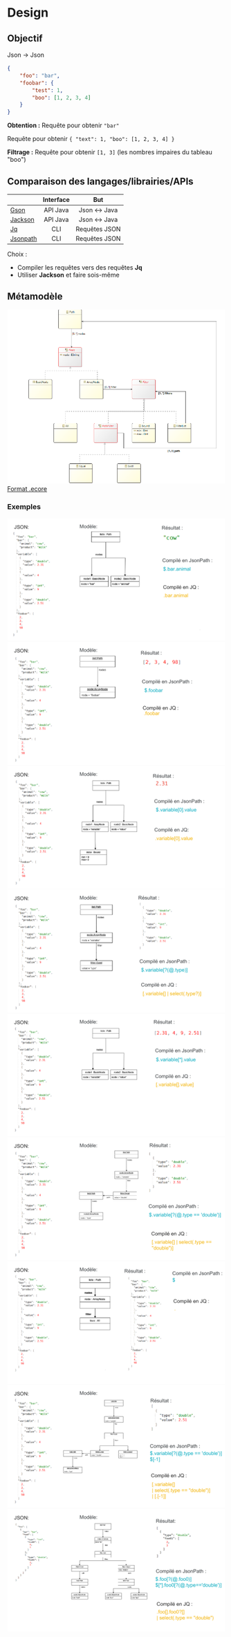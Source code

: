 # Design
## Objectif
Json -> Json
```json
{
    "foo": "bar",
    "foobar": {
        "test": 1,
        "boo": [1, 2, 3, 4]
    }
}
```
**Obtention :**
Requête pour obtenir `"bar"`

Requête pour obtenir `{ "text": 1, "boo": [1, 2, 3, 4] }`

**Filtrage :**
Requête pour obtenir `[1, 3]` (les nombres impaires du tableau "boo")
## Comparaison des langages/librairies/APIs
|                                                   | Interface |      But      |
| ------------------------------------------------- |:---------:|:-------------:|
| [Gson](https://github.com/google/gson)            | API Java  | Json <-> Java |
| [Jackson](https://github.com/FasterXML/jackson)   | API Java  | Json <-> Java |
| [Jq](https://stedolan.github.io/jq/)              |    CLI    | Requêtes JSON |
| [Jsonpath](https://github.com/json-path/JsonPath) |    CLI    | Requêtes JSON | 

Choix : 
- Compiler les requêtes vers des requêtes **Jq**
- Utiliser **Jackson** et faire sois-même
## Métamodèle
![Métamodèle](https://github.com/theogiraudet/IDM-PROJ/blob/main/img/metamodele.png?raw=true)
[Format .ecore](https://github.com/theogiraudet/IDM-PROJ/blob/main/fr.istic.idm.spreadsheet.model/model/spreadsheet.ecore)
### Exemples
![Exemple 1](https://github.com/theogiraudet/IDM-PROJ/blob/main/img/example-1.png?raw=true)
![Exemple 2](https://github.com/theogiraudet/IDM-PROJ/blob/main/img/example-2.png?raw=true)
![Exemple 3](https://github.com/theogiraudet/IDM-PROJ/blob/main/img/example-3.png?raw=true)
![Exemple 4](https://github.com/theogiraudet/IDM-PROJ/blob/main/img/example-4.png?raw=true)
![Exemple 5](https://github.com/theogiraudet/IDM-PROJ/blob/main/img/example-5.png?raw=true)
![Exemple 6](https://github.com/theogiraudet/IDM-PROJ/blob/main/img/example-6.png?raw=true)
![Exemple 7](https://github.com/theogiraudet/IDM-PROJ/blob/main/img/example-7.png?raw=true)
![Exemple 8](https://github.com/theogiraudet/IDM-PROJ/blob/main/img/example-8.png?raw=true)
![Exemple 9](https://github.com/theogiraudet/IDM-PROJ/blob/main/img/example-9.png?raw=true)
